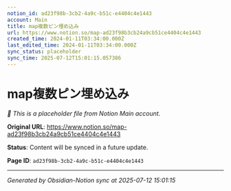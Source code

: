 ```yaml
---
notion_id: ad23f98b-3cb2-4a9c-b51c-e4404c4e1443
account: Main
title: map複数ピン埋め込み
url: https://www.notion.so/map-ad23f98b3cb24a9cb51ce4404c4e1443
created_time: 2024-01-11T03:34:00.000Z
last_edited_time: 2024-01-11T03:34:00.000Z
sync_status: placeholder
sync_time: 2025-07-12T15:01:15.057386
---
```


# map複数ピン埋め込み

*🔄 This is a placeholder file from Notion Main account.*

**Original URL**: https://www.notion.so/map-ad23f98b3cb24a9cb51ce4404c4e1443

**Status**: Content will be synced in a future update.

**Page ID**: `ad23f98b-3cb2-4a9c-b51c-e4404c4e1443`

---

*Generated by Obsidian-Notion sync at 2025-07-12 15:01:15*
